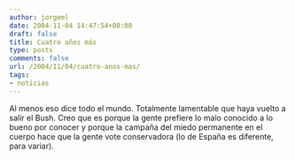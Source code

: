 ```yaml
---
author: jorgeml
date: 2004-11-04 14:47:54+00:00
draft: false
title: Cuatro años más
type: posts
comments: false
url: /2004/11/04/cuatro-anos-mas/
tags:
- noticias
---
```


Al menos eso dice todo el mundo. Totalmente lamentable que haya vuelto a salir el Bush. Creo que es porque la gente prefiere lo malo conocido a lo bueno por conocer y porque la campaña del miedo permanente en el cuerpo hace que la gente vote conservadora (lo de España es diferente, para variar).
